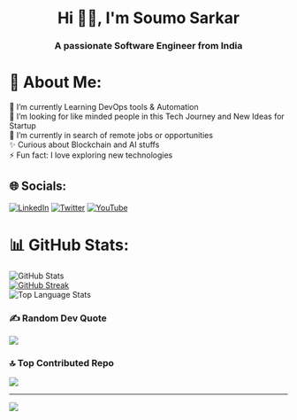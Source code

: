 <h1 align="center">Hi 👋🏻, I'm Soumo Sarkar</h1>
<h3 align="center">A passionate Software Engineer from India</h3>

# 💫 About Me:
🔭 I’m currently Learning DevOps tools & Automation<br>🤝 I’m looking for like minded people in this Tech Journey and New Ideas for Startup<br>🌱 I’m currently in search of remote jobs or opportunities<br>✨ Curious about Blockchain and AI stuffs<br>⚡ Fun fact: I love exploring new technologies


## 🌐 Socials:
[![LinkedIn](https://img.shields.io/badge/LinkedIn-%230077B5.svg?logo=linkedin&logoColor=white)](https://www.linkedin.com/in/soumo-sarkar/) [![Twitter](https://img.shields.io/badge/Twitter-%231DA1F2.svg?logo=Twitter&logoColor=white)](https://twitter.com/section_super) [![YouTube](https://img.shields.io/badge/YouTube-%23FF0000.svg?logo=YouTube&logoColor=white)](https://youtube.com/@UCwFBVUIYo9rnU_XiDq1PVVw) 


# 📊 GitHub Stats:
![GitHub Stats](https://github-readme-stats.vercel.app/api?username=SuperSection&show_icons=true&theme=radical)<br/>
[![GitHub Streak](https://github-readme-streak-stats.herokuapp.com?user=SuperSection&theme=radical)](https://git.io/streak-stats)<br/>
![Top Language Stats](https://github-readme-stats.vercel.app/api/top-langs/?username=SuperSection&layout=compact&theme=radical)

### ✍️ Random Dev Quote
![](https://quotes-github-readme.vercel.app/api?type=horizontal&theme=radical)

### 🔝 Top Contributed Repo
![](https://github-contributor-stats.vercel.app/api?username=SuperSection&limit=5&theme=dark&combine_all_yearly_contributions=true)

---
[![](https://visitcount.itsvg.in/api?id=SuperSection&icon=0&color=11)](https://visitcount.itsvg.in)
